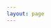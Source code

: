 ```yaml
---
layout: page
---
```

<script setup>
import {
  VPTeamPage,
  VPTeamPageTitle,
  VPTeamMembers
} from 'vitepress/theme'

const members = [
  {
    avatar: '/team/2.jpg',
    name: 'ArchiFei',
    title: '腐竹',
  },
  {
    avatar: '/team/1.jpg',
    name: 'ShodThrone57604',
    title: '腐竹',
  },
  {
    avatar: '/team/3.jpg',
    name: '清灵鸭-Touxsoft233',
    title: '腐竹',
  },
  {
    avatar: '/team/5.jpg',
    name: 'Slide2-shutdown歪优',
    title: '腐竹',
  },
  {
    avatar: '/team/4.jpg',
    name: 'hjm铭～',
    title: '管理',
  },
  {
    avatar: '/team/7.jpg',
    name: '冬烟mio',
    title: '技术',
  },
  {
    avatar: '/team/6.jpg',
    name: 'zzh4141',
    title: '技术',
  },

  
]
</script>

<VPTeamPage>
  <VPTeamPageTitle>
    <template #title>
      我们的团队
    </template>
  </VPTeamPageTitle>
  <VPTeamMembers
    :members="members"
  />
</VPTeamPage>